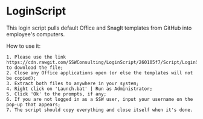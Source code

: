 # LoginScript
This login script pulls default Office and SnagIt templates from GitHub into employee's computers.

How to use it:

	1. Please use the link https://cdn.rawgit.com/SSWConsulting/LoginScript/260105f7/Script/LoginScript.rar to download the file;
	2. Close any Office applications open (or else the templates will not be copied);
	3. Extract both files to anywhere in your system;
	4. Right click on 'Launch.bat' | Run as Administrator;
	5. Click 'Ok' to the prompts, if any;
	6. If you are not logged in as a SSW user, input your username on the pop-up that appears;
	7. The script should copy everything and close itself when it's done.
